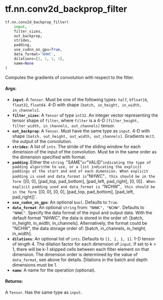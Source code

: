 <div itemscope itemtype="http://developers.google.com/ReferenceObject">
<meta itemprop="name" content="tf.nn.conv2d_backprop_filter" />
<meta itemprop="path" content="Stable" />
</div>

# tf.nn.conv2d_backprop_filter

``` python
tf.nn.conv2d_backprop_filter(
    input,
    filter_sizes,
    out_backprop,
    strides,
    padding,
    use_cudnn_on_gpu=True,
    data_format='NHWC',
    dilations=[1, 1, 1, 1],
    name=None
)
```

Computes the gradients of convolution with respect to the filter.

#### Args:

* <b>`input`</b>: A `Tensor`. Must be one of the following types:
    `half`, `bfloat16`, `float32`, `float64`.
    4-D with shape `[batch, in_height, in_width, in_channels]`.
* <b>`filter_sizes`</b>: A `Tensor` of type `int32`.
    An integer vector representing the tensor shape of `filter`,
    where `filter` is a 4-D
    `[filter_height, filter_width, in_channels, out_channels]` tensor.
* <b>`out_backprop`</b>: A `Tensor`. Must have the same type as `input`.
    4-D with shape `[batch, out_height, out_width, out_channels]`.
    Gradients w.r.t. the output of the convolution.
* <b>`strides`</b>: A list of `ints`.
    The stride of the sliding window for each dimension of the input
    of the convolution. Must be in the same order as the dimension specified
    with format.
* <b>`padding`</b>: Either the `string `"SAME"` or `"VALID"` indicating the type of
    padding algorithm to use, or a list indicating the explicit paddings at
    the start and end of each dimension. When explicit padding is used and
    data_format is `"NHWC"`, this should be in the form `[[0, 0], [pad_top,
    pad_bottom], [pad_left, pad_right], [0, 0]]`. When explicit padding used
    and data_format is `"NCHW"`, this should be in the form `[[0, 0], [0, 0],
    [pad_top, pad_bottom], [pad_left, pad_right]]`.
* <b>`use_cudnn_on_gpu`</b>: An optional `bool`. Defaults to `True`.
* <b>`data_format`</b>: An optional `string` from: `"NHWC", "NCHW"`.
    Defaults to `"NHWC"`.
    Specify the data format of the input and output data. With the
    default format "NHWC", the data is stored in the order of:
        [batch, in_height, in_width, in_channels].
    Alternatively, the format could be "NCHW", the data storage order of:
        [batch, in_channels, in_height, in_width].
* <b>`dilations`</b>: An optional list of `ints`. Defaults to `[1, 1, 1, 1]`.
    1-D tensor of length 4.  The dilation factor for each dimension of
    `input`. If set to k > 1, there will be k-1 skipped cells between each
    filter element on that dimension. The dimension order is determined by
    the value of `data_format`, see above for details. Dilations in the batch
    and depth dimensions must be 1.
* <b>`name`</b>: A name for the operation (optional).


#### Returns:

A `Tensor`. Has the same type as `input`.